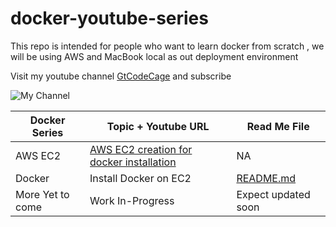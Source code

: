 # docker-youtube-series
This repo is intended for people who want to learn docker from scratch , we will be using AWS and MacBook local as out deployment environment

Visit my youtube channel [GtCodeCage](https://www.youtube.com/channel/UCbtpE4JlXiMH-uYtE-5p_6A) and subscribe

![My Channel](Youtube-Banner.jpg)

| Docker Series | Topic + Youtube URL | Read Me File
| ------ | ------ | ---|
| AWS EC2 | [AWS EC2 creation for docker installation](https://www.youtube.com/watch?v=-xIQZPq0XDc&t=146s) | NA
| Docker | Install Docker on EC2 |  [README.md](https://github.com/gdwntheophilus/docker-youtube-series/tree/main/series-01-install-docker-on-ec2)
| More Yet to come | Work In-Progress | Expect updated soon
